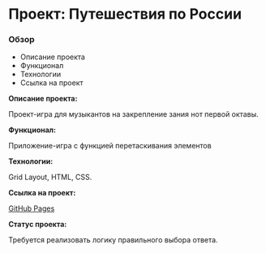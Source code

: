 # Проект: Путешествия по России

### Обзор

- Описание проекта
- Функционал
- Технологии
- Ссылка на проект

**Описание проекта:**

Проект-игра для музыкантов на закрепление зания нот первой октавы.

**Функционал:**

Приложение-игра с функцией перетаскивания элементов

**Технологии:**

Grid Layout, HTML, CSS.

**Ссылка на проект:**

[GitHub Pages](https://olga-mus.github.io/game-namenote/index.html)

**Статус проекта:**

Требуется реализовать логику правильного выбора ответа.
